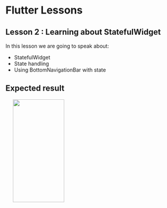 # Flutter Lessons

## Lesson 2 : Learning about StatefulWidget

In this lesson we are going to speak about:
* StatefulWidget
* State handling
* Using BottomNavigationBar with state

## Expected result

<img src="https://raw.githubusercontent.com/ThomasEcalle/flutter_lessons/3-stateful/readme_resources/solution.gif" width="140" height="280" hspace="20"/>